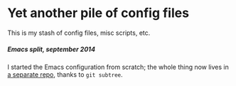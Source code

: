 Yet another pile of config files
================================

This is my stash of config files, misc scripts, etc.

##### Emacs split, september 2014

I started the Emacs configuration from scratch; the whole thing now lives in [a separate repo](https://github.com/cdlm/emacs.d), thanks to `git subtree`.

